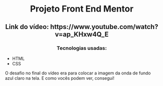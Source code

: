 <h1 align="center">Projeto Front End Mentor</h1>

<h2 align="center">Link do vídeo: https://www.youtube.com/watch?v=ap_KHxw4Q_E</h2>

<h3 align="center">Tecnologias usadas:</h3>

- HTML
- CSS

<p>O desafio no final do vídeo era para colocar a imagem da onda de fundo azul claro na tela. E como vocês podem ver, consegui!</p>